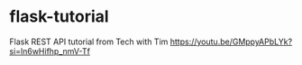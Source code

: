 # flask-tutorial
Flask REST API tutorial from Tech with Tim
https://youtu.be/GMppyAPbLYk?si=ln6wHifhp_nmV-Tf

